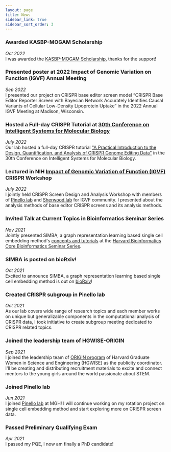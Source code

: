 ```yaml
---
layout: page
title: News
sidebar_link: true
sidebar_sort_order: 3
---
```

### Awarded KASBP-MOGAM Scholarship
*Oct 2022*  
I was awarded the [KASBP-MOGAM Scholarship](https://kasbp.org/announcement/12930925), thanks for the support! 


### Presented poster at 2022 Impact of Genomic Variation on Function (IGVF) Annual Meeting
*Sep 2022*  
I presented our project on CRISPR base editor screen model “CRISPR Base Editor Reporter Screen with Bayesian Network Accurately Identifies Causal Variants of Cellular Low-Density Lipoprotein Uptake” in the 2022 Annual IGVF Meeting at Madison, Wisconsin.


### Hosted a Full-day CRISPR Tutorial at [30th Conference on Intelligent Systems for Molecular Biology](https://www.iscb.org/ismb2022)
*July 2022*  
Our lab hosted a full-day CRISPR tutorial ["A Practical Introduction to the Design, Quantification, and Analysis of CRISPR Genome Editing Data"](https://www.iscb.org/ismb2022-program/tutorials#ip2) in the 30th Conference on Intelligent Systems for Molecular Biology. 

### Lectured in NIH [Impact of Genomic Variation of Function (IGVF)](https://www.genome.gov/Funded-Programs-Projects/Impact-of-Genomic-Variation-on-Function-Consortium) CRISPR Workshop
*July 2022*  
I jointly held CRISPR Screen Design and Analysis Workshop with members of [Pinello lab](https://main.pinellolab.partners.org/) and [Sherwood lab](https://sherwoodlab.bwh.harvard.edu/) for IGVF community. I presented about the analysis methods of base editor CRISPR screens and its analysis methods.

### Invited Talk at Current Topics in Bioinformatics Seminar Series
*Nov 2021*  
Jointly presented SIMBA, a graph representation learning based single cell embedding method's [concepts and tutorials](https://simba-bio.readthedocs.io/en/latest/) at the [Harvard Bioinformatics Core Bioinformatics Seminar Series](https://bioinformatics.sph.harvard.edu/current-bioinformatics-topics-workshops).


### SIMBA is posted on bioRxiv!
*Oct 2021*  
Excited to announce SIMBA, a graph representation learning based single cell embedding method is out on [bioRxiv](https://www.biorxiv.org/content/10.1101/2021.10.17.464750v1)!


### Created CRISPR subgroup in Pinello lab
*Oct 2021*  
As our lab covers wide range of research topics and each member works on unique but generalizable components in the computational analysis of CRISPR data, I took initiative to create subgroup meeting dedicated to CRISPR related topics. 


### Joined the leadership team of HGWISE-ORIGIN
*Sep 2021*  
I joined the leadership team of [ORIGIN program](https://projects.iq.harvard.edu/hgwise/origin) of Harvard Graduate Women in Science and Engineering (HGWISE) as the publicity coordinator. I'll be creating and distributing recruitment materials to excite and connect mentors to the young girls around the world passionate about STEM.


### Joined Pinello lab
*Jun 2021*  
I joined [Pinello lab](https://main.pinellolab.partners.org/) at MGH! I will continue working on my rotation project on single cell embedding method and start exploring more on CRISPR screen data.


### Passed Preliminary Qualifying Exam
*Apr 2021*  
I passed my PQE, I now am finally a PhD candidate!
